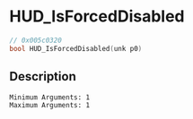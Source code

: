 # HUD_IsForcedDisabled
```c
// 0x005c0320
bool HUD_IsForcedDisabled(unk p0)
```
## Description
```
Minimum Arguments: 1
Maximum Arguments: 1
```
